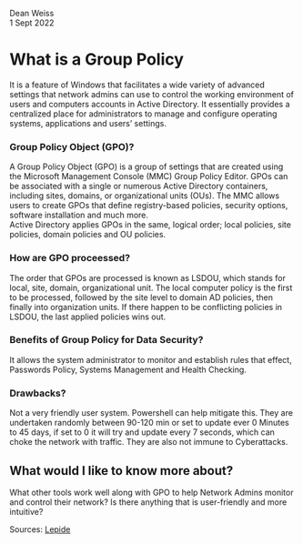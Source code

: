 Dean Weiss<br>
1 Sept 2022
<br>
# What is a Group Policy
It is a feature of Windows that facilitates a wide variety of advanced settings that network admins can use to control the working environment of users and computers accounts in Active Directory. It essentially provides a centralized place for administrators to manage and configure operating systems, applications and users’ settings.

### Group Policy Object (GPO)?
A Group Policy Object (GPO) is a group of settings that are created using the Microsoft Management Console (MMC) Group Policy Editor. GPOs can be associated with a single or numerous Active Directory containers, including sites, domains, or organizational units (OUs). The MMC allows users to create GPOs that define registry-based policies, security options, software installation and much more.
<br>
Active Directory applies GPOs in the same, logical order; local policies, site policies, domain policies and OU policies.

### How are GPO proceessed?
The order that GPOs are processed is known as LSDOU, which stands for local, site, domain, organizational unit. The local computer policy is the first to be processed, followed by the site level to domain AD policies, then finally into organization units. If there happen to be conflicting policies in LSDOU, the last applied policies wins out.

### Benefits of Group Policy for Data Security?
It allows the system administrator to monitor and establish rules that effect, Passwords Policy, Systems Management and Health Checking.

### Drawbacks?
Not a very friendly user system. Powershell can help mitigate this. They are undertaken randomly between 90-120 min or set to update ever 0 Minutes to 45 days, if set to 0 it will try and update every 7 seconds, which can choke the network with traffic. They are also not immune to Cyberattacks. 

## What would I like to know more about?
What other tools work well along with GPO to help Network Admins monitor and control their network? Is there anything that is user-friendly and more intuitive?

Sources: [Lepide](https://www.lepide.com/blog/what-is-group-policy-gpo-and-what-role-does-it-play-in-data-security/)
